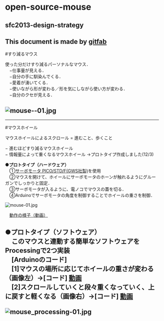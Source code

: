 # open-source-mouse
## sfc2013-design-strategy     
This document is made by [gitfab](http://gitfab.org)
---
#すり減るマウス

使った分だけすり減るパーソナルなマウス．<br>
　−仕事量が見える．<br>
　−自分の手に馴染んでくる．<br>
　−愛着が湧いてくる．<br>
　−使いながら形が変わる／形を気にしながら使い方が変わる．<br>
　−自分のクセが見える．<br>

![mouse--01.jpg](https://raw.github.com/ken0324/open-source-mouse/master/gitfab/resources/mouse--01.jpg)
---

---
#マウスホイール

マウスホイールによるスクロール = 進むこと、歩くこと

 − 進むほどすり減るマウスホイール <br>
 − 情報量によって重くなるマウスホイール →プロトタイプ作成しました(12/3)<br>

<strong>●プロトタイプ（ハードウェア）</strong>
　<br>
　①<a href="http://akizukidenshi.com/catalog/g/gM-01905/">サーボモータ PICO/STD/F(GWS社製)</a>を使用<br>
　②マウスを開けて、ホイールにサーボモータのホーンが触れるようにグルーガンでしっかりと固定．<br>
　③サーボモータが入るように、電ノコでマウスの蓋を切る．<br>
　④Arduinoでサーボモータの角度を制御することでホイールの重さを制御．<br>


![mouse-01.jpg](https://raw.github.com/ken0324/open-source-mouse/master/gitfab/resources/mouse-01.jpg)

　<a href="http://www.youtube.com/watch?v=7tKLwSLQ5I0&feature=youtu.be">動作の様子（動画）</a>


<strong>●プロトタイプ（ソフトウェア）</strong>
<br>
　このマウスと連動する簡単なソフトウェアをProcessingで2つ実装<br>
　[Arduinoのコード]<br>
　[1]マウスの場所に応じてホイールの重さが変わる（画像左）→[コード]  <a href="http://www.youtube.com/watch?v=5L26mkcaLfo&feature=youtu.be">動画</a><br>
　[2]スクロールしていくと段々重くなっていく、上に戻すと軽くなる（画像右）→[コード] <a href=" http://youtu.be/Cq4dI2Lq3Bo">動画</a><br>
<br>
![mouse_processing-01.jpg](https://raw.github.com/ken0324/open-source-mouse/master/gitfab/resources/mouse_processing-01.jpg)
---
